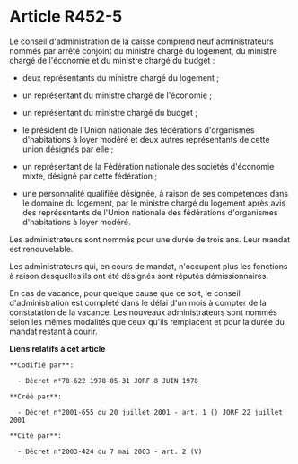 # Article R452-5

Le conseil d'administration de la caisse comprend neuf administrateurs nommés par arrêté conjoint du ministre chargé du
logement, du ministre chargé de l'économie et du ministre chargé du budget :

- deux représentants du ministre chargé du logement ;

- un représentant du ministre chargé de l'économie ;

- un représentant du ministre chargé du budget ;

- le président de l'Union nationale des fédérations d'organismes d'habitations à loyer modéré et deux autres représentants de
cette union désignés par elle ;

- un représentant de la Fédération nationale des sociétés d'économie mixte, désigné par cette fédération ;

- une personnalité qualifiée désignée, à raison de ses compétences dans le domaine du logement, par le ministre chargé du
logement après avis des représentants de l'Union nationale des fédérations d'organismes d'habitations à loyer modéré.

Les administrateurs sont nommés pour une durée de trois ans. Leur mandat est renouvelable.

Les administrateurs qui, en cours de mandat, n'occupent plus les fonctions à raison desquelles ils ont été désignés sont
réputés démissionnaires.

En cas de vacance, pour quelque cause que ce soit, le conseil d'administration est complété dans le délai d'un mois à compter
de la constatation de la vacance. Les nouveaux administrateurs sont nommés selon les mêmes modalités que ceux qu'ils
remplacent et pour la durée du mandat restant à courir.

**Liens relatifs à cet article**

	**Codifié par**:

	  - Décret n°78-622 1978-05-31 JORF 8 JUIN 1978

	**Créé par**:

	  - Décret n°2001-655 du 20 juillet 2001 - art. 1 () JORF 22 juillet 2001

	**Cité par**:

	  - Décret n°2003-424 du 7 mai 2003 - art. 2 (V)
